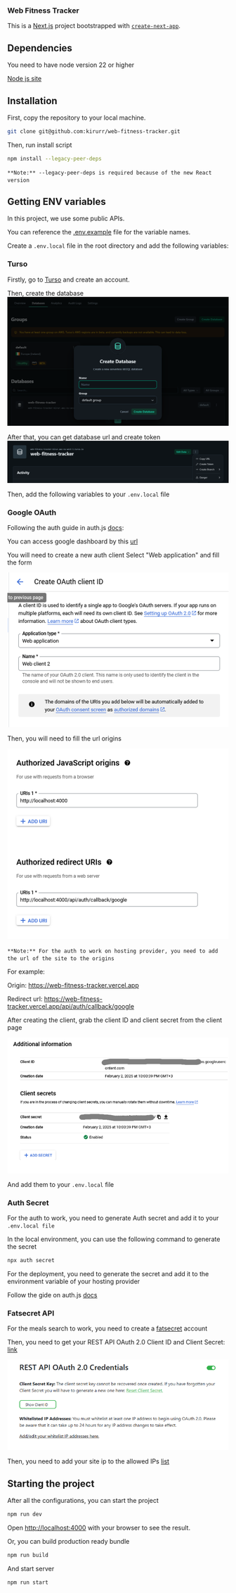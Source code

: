 ### Web Fitness Tracker
This is a [Next.js](https://nextjs.org) project bootstrapped with [`create-next-app`](https://nextjs.org/docs/app/api-reference/cli/create-next-app).

## Dependencies

You need to have node version 22 or higher

[Node js site](https://nodejs.org/)

## Installation

First, copy the repository to your local machine.

```bash
git clone git@github.com:kirurr/web-fitness-tracker.git
```

Then, run install script

```bash
npm install --legacy-peer-deps
```
`**Note:** --legacy-peer-deps is required because of the new React version`

## Getting ENV variables

In this project, we use some public APIs.

You can reference the [.env.example](./.env.example) file for the variable names.

Create a `.env.local` file in the root directory and add the following variables:

### Turso

Firstly, go to [Turso](https://turso.tech/) and create an account.

Then, create the database
![database creation image](./.github/images/database-creation.png)

After that, you can get database url and create token
![getting database url and token image](./.github/images/database-data.png)

Then, add the following variables to your `.env.local` file

### Google OAuth
Following the auth guide in auth.js [docs](https://authjs.dev/getting-started/authentication/oauth?framework=next-js):

You can access google dashboard by this [url](https://console.cloud.google.com/auth/clients)

You will need to create a new auth client
Select "Web application" and fill the form

![google auth client creation image](./.github/images/google-auth-client-creation.png)

Then, you will need to fill the url origins

![google auth client url origins image](./.github/images/google-auth-client-url-origins.png)

`**Note:** For the auth to work on hosting provider, you need to add the url of the site to the origins`

For example:

Origin: https://web-fitness-tracker.vercel.app

Redirect url: https://web-fitness-tracker.vercel.app/api/auth/callback/google

After creating the client, grab the client ID and client secret from the client page

![google auth client id and secret image](./.github/images/google-auth-client-id-and-secret.png)

And add them to your `.env.local` file

### Auth Secret

For the auth to work, you need to generate Auth secret and add it to your `.env.local file`

In the local environment, you can use the following command to generate the secret

```bash
npx auth secret
```

For the deployment, you need to generate the secret and add it to the environment variable of your hosting provider

Follow the gide on auth.js [docs](https://next-auth.js.org/deployment#vercel)

### Fatsecret API

For the meals search to work, you need to create a [fatsecret](https://platform.fatsecret.com/) account


Then, you need to get your REST API OAuth 2.0 Client ID and Client Secret: [link]( https://platform.fatsecret.com/my-account/api-key)

![fatsecret api key creation image](./.github/images/fatsecret-api-key-creation.png)

Then, you need to add your site ip to the allowed IPs [list](https://platform.fatsecret.com/my-account/ip-restrictions)



## Starting the project
After all the configurations, you can start the project

```bash
npm run dev
```

Open [http://localhost:4000](http://localhost:4000) with your browser to see the result.

Or, you can build production ready bundle

```bash
npm run build
```
And start server

```bash
npm run start
```